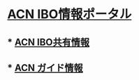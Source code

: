# [ACN IBO情報ポータル](https://faq.acn.jp.net)

## * [ACN IBO共有情報](00_FAQ.MD)
## * [ACN ガイド情報](10_GID.MD)
